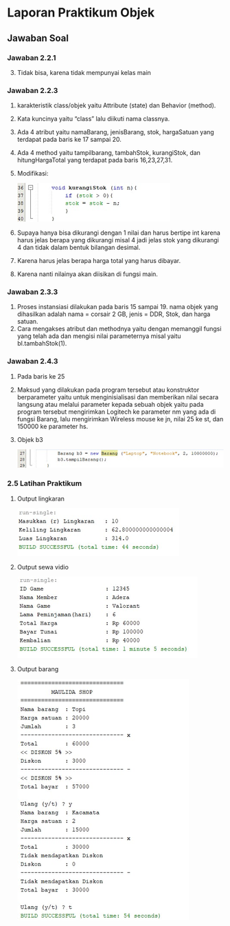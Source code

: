 # Laporan Praktikum Objek

## Jawaban Soal

### Jawaban 2.2.1

3. Tidak bisa, karena tidak mempunyai kelas main

### Jawaban 2.2.3

1.	karakteristik class/objek  yaitu Attribute (state) dan Behavior (method).
2.	Kata kuncinya yaitu “class” lalu diikuti nama classnya.
3.	Ada 4 atribut yaitu namaBarang, jenisBarang, stok, hargaSatuan yang terdapat pada baris ke 17 sampai 20.
4.	Ada 4 method yaitu tampilbarang, tambahStok, kurangiStok, dan hitungHargaTotal yang terdapat pada baris 16,23,27,31.
5.	Modifikasi:

    <img src = "./SS/No5.jpg">
 
6.	Supaya hanya bisa dikurangi dengan 1 nilai dan harus bertipe int karena harus jelas berapa yang dikurangi misal 4 jadi jelas stok yang dikurangi 4 dan tidak dalam bentuk bilangan desimal.
7.	Karena harus jelas berapa harga total yang harus dibayar.
8.	Karena nanti nilainya akan diisikan di fungsi main.

### Jawaban 2.3.3

1.	Proses instansiasi dilakukan pada baris 15 sampai 19. nama objek yang dihasilkan adalah nama = corsair 2 GB, jenis = DDR, Stok, dan harga satuan.
2.	Cara mengakses atribut dan methodnya yaitu dengan memanggil fungsi yang telah ada dan mengisi nilai parameternya misal yaitu bl.tambahStok(1).

### Jawaban 2.4.3

1.	Pada baris ke 25
2.	Maksud yang dilakukan pada program tersebut atau konstruktor berparameter yaitu untuk menginisialisasi dan memberikan nilai secara langsung atau melalui parameter kepada sebuah objek yaitu pada program tersebut mengirimkan Logitech ke parameter nm yang ada di fungsi Barang, lalu mengirimkan Wireless mouse ke jn, nilai 25 ke st, dan 150000 ke parameter hs.
3. Objek b3

    <img src = "./SS/No3.jpg">


### 2.5 Latihan Praktikum

1. Output lingkaran

    <img src = "./SS/Lingkaran.jpg">

2. Output sewa vidio

    <img src = "./SS/Sewa.jpg">

3. Output barang

    <img src = "./SS/Barang.jpg">